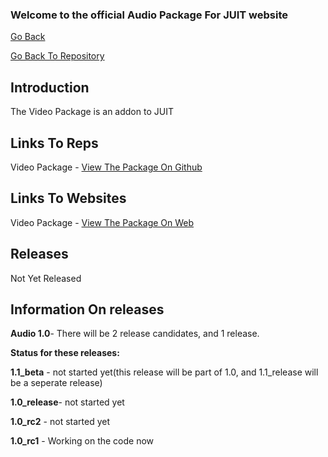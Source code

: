 ### Welcome to the official Audio Package For JUIT website
[Go Back](https://rishonjr.github.io/JUIT)

[Go Back To Repository](https://github.com/RishonJR/JUIT)


## Introduction
The Video Package is an addon to JUIT

## Links To Reps

Video Package - [View The Package On Github](https://github.com/RishonJR/Video)

## Links To Websites

Video Package - [View The Package On Web](https://rishonjr.github.com/Video)

## Releases 
Not Yet Released


## Information On releases
**Audio 1.0**- There will be 2 release candidates, and 1 release.

**Status for these releases:**

**1.1_beta** - not started yet(this release will be part of 1.0, and 1.1_release will be a seperate release)

**1.0_release**- not started yet

**1.0_rc2** - not started yet

**1.0_rc1** - Working on the code now

